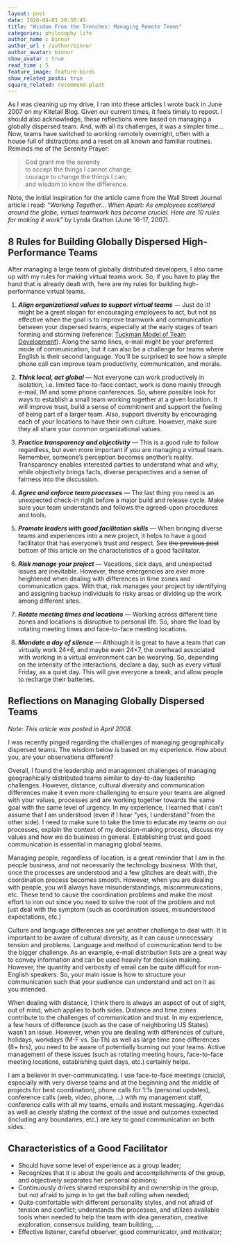 ```yaml
---
layout: post
date: 2020-04-01 20:30:45
title: "Wisdom From the Trenches: Managing Remote Teams"
categories: philosophy life
author_name : binnur
author_url : /author/binnur
author_avatar: binnur
show_avatar : true
read_time : 5
feature_image: feature-birds
show_related_posts: true
square_related: recommend-plant
---
```

As I was cleaning up my drive, I ran into these articles I wrote back in June
2007 on my Kitetail Blog. Given our current times, it feels timely to repost. I
should also acknowledge, these reflections were based on managing a globally
dispersed team. And, with all its challenges, it was a simpler time… Now, teams
have switched to working remotely overnight, often with a house full of
distractions and a
reset on all known and familiar routines. Reminds me of the Serenity Prayer:

>God grant me the serenity</br>
>to accept the things I cannot change;</br>
>courage to change the things I can;</br>
>and wisdom to know the difference.</br>

Note, the initial inspiration for the article came from the Wall Street Journal article I read: _“Working Together... When Apart: As employees scattered around the globe, virtual teamwork has become crucial. Here are 10 rules for making it work”_ by Lynda Gratton (June 16-17, 2007).


## 8 Rules for Building Globally Dispersed High-Performance Teams

After managing a large team of globally distributed developers, I also came up with my rules for making virtual teams work. So, if you have to play the hand that is already dealt with, here are my rules for building high-performance virtual teams.


1. **_Align organizational values to support virtual teams_** — Just do it! might be a great slogan for encouraging employees to act, but not as effective when the goal is to improve teamwork and communication between your dispersed teams, especially at the early stages of team forming and storming (reference: [Tuckman Model of Team Development](https://www.mindtools.com/pages/article/newLDR_86.htm)). Along the same lines, e-mail might be your preferred mode of communication, but it can also be a challenge for teams where English is their second language. You’ll be surprised to see how a simple phone call can improve team productivity, communication, and morale.

2. **_Think local, act global_** — Not everyone can work productively in isolation, i.e. limited face-to-face contact, work is done mainly through e-mail, IM and some phone conferences. So, where possible look for ways to establish a small team working together at a given location. It will improve trust, build a sense of commitment and support the feeling of being part of a larger team. Also, support diversity by encouraging each of your locations to have their own culture. However, make sure they all share your common organizational values.

3. **_Practice transparency and objectivity_** — This is a good rule to follow regardless, but even more important if you are managing a virtual team. Remember, someone’s perception becomes another’s reality. Transparency enables interested parties to understand what and why, while objectivity brings facts, diverse perspectives and a sense of fairness into the discussion.

4. **_Agree and enforce team processes_** — The last thing you need is an unexpected check-in right before a major build and release cycle. Make sure your team understands and follows the agreed-upon procedures and tools.

5. **_Promote leaders with good facilitation skills_** — When bringing diverse teams and experiences into a new project, it helps to have a good facilitator that has everyone’s trust and respect. See ~~the previous post~~ bottom of this article on the characteristics of a good facilitator.

6. **_Risk manage your project_** — Vacations, sick days, and unexpected issues are inevitable. However, these emergencies are ever more heightened when dealing with differences in time zones and communication gaps. With that, risk manages your project by identifying and assigning backup individuals to risky areas or dividing up the work among different sites.

7. **_Rotate meeting times and locations_** — Working across different time zones and locations is disruptive to personal life. So, share the load by rotating meeting times and face-to-face meeting locations.

8. **_Mandate a day of silence_** — Although it is great to have a team that can virtually work 24×6, and maybe even 24×7, the overhead associated with working in a virtual environment can be wearying. So, depending on the intensity of the interactions, declare a day, such as every virtual Friday, as a quiet day. This will give everyone a break, and allow people to recharge their batteries.




## Reflections on Managing Globally Dispersed Teams

_Note: This article was posted in April 2008._

I was recently pinged regarding the challenges of managing geographically dispersed teams. The wisdom below is based on my experience. How about you, are your observations different?

Overall, I found the leadership and management challenges of managing geographically distributed teams similar to day-to-day leadership challenges. However, distance, cultural diversity and communication differences make it even more challenging to ensure your teams are aligned with your values, processes and are working together towards the same goal with the same level of urgency. In my experience, I learned that I can’t assume that I am understood (even if I hear “yes, I understand” from the other side). I need to make sure to take the time to educate my teams on our processes, explain the context of my decision-making process, discuss my values and how we do business in general. Establishing trust and good communication is essential in managing global teams.

Managing people, regardless of location, is a great reminder that I am in the people business, and not necessarily the technology business. With that, once the processes are understood and a few glitches are dealt with, the coordination process becomes smooth. However, when you are dealing with people, you will always have misunderstandings, miscommunications, etc. These tend to cause the coordination problems and make the most effort to iron out since you need to solve the root of the problem and not just deal with the symptom (such as coordination issues, misunderstood expectations, etc.)

Culture and language differences are yet another challenge to deal with. It is important to be aware of cultural diversity, as it can cause unnecessary tension and problems. Language and method of communication tend to be the bigger challenge. As an example, e-mail distribution lists are a great way to convey information and can be used heavily for decision making. However, the quantity and verbosity of email can be quite difficult for non-English speakers. So, your main issue is how to structure your communication such that your audience can understand and act on it as you intended.

When dealing with distance, I think there is always an aspect of out of sight,
out of mind, which applies to both sides. Distance and time zones contribute to
the challenges of communication and trust. In my experience, a few hours of
difference (such as the case of neighboring US States) wasn’t an issue. However,
when you are dealing with differences of culture, holidays, workdays (M-F vs.
Su-Th) as well as large time zone differences (8+ hrs), you need to be aware of
potentially burning out your teams. Active management of these issues (such as
rotating meeting hours, face-to-face meeting locations, establishing quiet days,
etc.) certainly helps.

I am a believer in over-communicating. I use face-to-face meetings (crucial, especially with very diverse teams and at the beginning and the middle of projects for best coordination), phone calls for 1:1s (personal updates), conference calls (web, video, phone, ...) with my management staff, conference calls with all my teams, emails and instant messaging. Agendas as well as clearly stating the context of the issue and outcomes expected (including any boundaries, etc.) are key to good communication on both sides.


## Characteristics of a Good Facilitator

*   Should have some level of experience as a group leader;
*   Recognizes that it is about the goals and accomplishments of the group, and objectively separates her personal opinions;
*   Continuously drives shared responsibility and ownership in the group, but not afraid to jump in to get the ball rolling when needed;
*   Quite comfortable with different personality styles, and not afraid of tension and conflict; understands the processes, and utilizes available tools when needed to help the team with idea generation, creative exploration, consensus building, team building, ...
*   Effective listener, careful observer, good communicator, and motivator;

